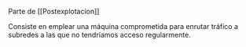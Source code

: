 Parte de [[Postexplotacion]]

Consiste en emplear una máquina comprometida para enrutar tráfico a subredes a las que no tendríamos acceso regularmente.